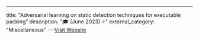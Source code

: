 ---
title: "Adversarial learning on static detection techniques for executable packing"
description: "🎓  (June 2023)  ⭐"
external_category: "Miscellaneous"
---[Visit Website](https://dial.uclouvain.be/memoire/ucl/object/thesis:40178)

